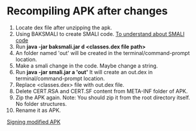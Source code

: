 # Recompiling APK after changes

1. Locate dex file after unzipping the apk.
2. Using BAKSMALI to create SMALI code.
	[To understand about SMALI code](pending)
3. Run **java -jar baksmali.jar d <classes.dex file path>**
4. An folder named 'out' will be created in the terminal/command-prompt location.
5. Make a smali change in the code. Maybe change a string.
6. Run **java -jar smali.jar a 'out'**
   It will create an out.dex in terminal/command-prompt location.
7. Replace <classes.dex> file with out.dex file.
8. Delete CERT.RSA and CERT.SF content from META-INF folder of APK.
9. Zip the APK again.
	Note: You should zip it from the root directory itself. No folder structures.
10. Rename it as APK.

[Signing modified APK](../Signing_APK/README.md)